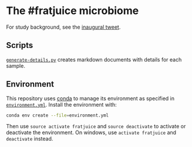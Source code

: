# The #fratjuice microbiome

For study background, see the [inaugural tweet](https://twitter.com/dhimmel/status/873566905944223744).

## Scripts

[`generate-details.py`](generate-details.py) creates markdown documents with details for each sample.

## Environment

This repository uses [conda](http://conda.pydata.org/docs/) to manage its environment as specified in [`environment.yml`](environment.yml).
Install the environment with:

```sh
conda env create --file=environment.yml
```

Then use `source activate fratjuice` and `source deactivate` to activate or deactivate the environment.
On windows, use `activate fratjuice` and `deactivate` instead.
